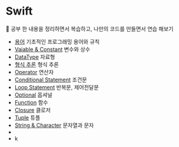 # Swift

📖 공부 한 내용을 정리하면서 복습하고, 나만의 코드를 만들면서 연습 해보기
* [용어](https://github.com/kimdoin/Din-Swift/blob/main/1-1.%20Programming%20Terminology.md) 기초적인 프로그래밍 용어와 규칙
* [Vaiable & Constant](https://github.com/kimdoin/Din-Swift/blob/main/1-2.%20Variable%20%26%20Constant.md) 변수와 상수
* [DataType](https://github.com/kimdoin/Din-Swift/blob/main/1-3.%20Data%20Type.md) 자료형
* [형식 추론](https://github.com/kimdoin/Din-Swift/blob/main/1-4.%20Type%20Inference%20%26%20Annotation%20%26%20Conversion.md) 형식 추론
* [Operator](https://github.com/kimdoin/Din-Swift/blob/main/1-5.%20Operator.md) 연산자
* [Conditional Statement](https://github.com/kimdoin/Din-Swift/blob/main/1-6.%20Conditional%20Statement.md) 조건문 
* [Loop Statement](https://github.com/kimdoin/Din-Swift/blob/main/1-7.%20Loop%20Statement.md) 반복문, 제어전달문
* [Optional](https://github.com/kimdoin/Din-Swift/blob/main/1-8.%20Optional.md) 옵셔널
* [Function](https://github.com/kimdoin/Din-Swift/blob/main/1-9.%20Function.md)  함수
* [Closure](https://github.com/kimdoin/Din-Swift/blob/main/2-1.%20Closures.md) 클로저 
* [Tuple](https://github.com/kimdoin/Din-Swift/blob/main/2-2.%20Tuple.md) 튜플
* [String & Character](https://github.com/kimdoin/Din-Swift/blob/main/2-3.%20String%20&%20Character.md) 문자열과 문자 
* 
* k
